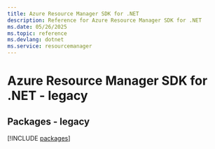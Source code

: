 ```yaml
---
title: Azure Resource Manager SDK for .NET
description: Reference for Azure Resource Manager SDK for .NET
ms.date: 05/26/2025
ms.topic: reference
ms.devlang: dotnet
ms.service: resourcemanager
---
```

# Azure Resource Manager SDK for .NET - legacy
## Packages - legacy
[!INCLUDE [packages](resource-manager-index.md)]